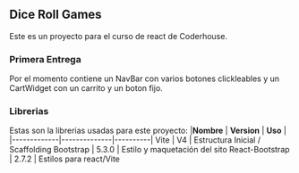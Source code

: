 ## Dice Roll Games
Este es un proyecto para el curso de react de Coderhouse.

### Primera Entrega
Por el momento contiene un NavBar con varios botones clickleables y un
CartWidget con un carrito y un boton fijo.

### Librerias
Estas son la librerias usadas para este proyecto:
|**Nombre**   |  **Version** |  **Uso** |
|-------------|--------------|----------|
Vite          | V4           | Estructura Inicial / Scaffolding 
Bootstrap     | 5.3.0        | Estilo y maquetación del sito
React-Bootstrap | 2.7.2      | Estilos para react/Vite